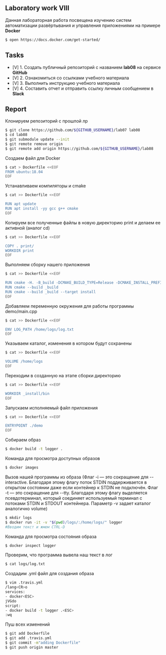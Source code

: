 ## Laboratory work VIII

Данная лабораторная работа посвещена изучению систем автоматизации развёртывания и управления приложениями на примере **Docker**

```sh
$ open https://docs.docker.com/get-started/
```

## Tasks

- [V] 1. Создать публичный репозиторий с названием **lab08** на сервисе **GitHub**
- [V] 2. Ознакомиться со ссылками учебного материала
- [V] 3. Выполнить инструкцию учебного материала
- [V] 4. Составить отчет и отправить ссылку личным сообщением в **Slack**

## Report

Клонируем репозиторий с прошлой лр
```sh
$ git clone https://github.com/${GITHUB_USERNAME}/lab07 lab08
$ cd lab08
$ git submodule update --init
$ git remote remove origin
$ git remote add origin https://github.com/${GITHUB_USERNAME}/lab08
```
Создаем файл для Docker
```sh
$ cat > Dockerfile <<EOF
FROM ubuntu:18.04
EOF
```
Устанавливаем компиляторы и cmake
```sh
$ cat >> Dockerfile <<EOF

RUN apt update
RUN apt install -yy gcc g++ cmake
EOF
```
Копируем все полученные файлы в новую директорию print и делаем ее активной (аналог cd)
```sh
$ cat >> Dockerfile <<EOF

COPY . print/
WORKDIR print
EOF
```
Выполняем сборку нашего приложения
```sh
$ cat >> Dockerfile <<EOF

RUN cmake -H. -B_build -DCMAKE_BUILD_TYPE=Release -DCMAKE_INSTALL_PREFIX=_install
RUN cmake --build _build
RUN cmake --build _build --target install
EOF
```
Добавляем переменную окружения для работы программы demo/main.cpp
```sh
$ cat >> Dockerfile <<EOF

ENV LOG_PATH /home/logs/log.txt
EOF
```
Указываем каталог, изменения в котором будут сохранены
```sh
$ cat >> Dockerfile <<EOF

VOLUME /home/logs
EOF
```
Переходим в созданную на этапе сборки директорию
```sh
$ cat >> Dockerfile <<EOF

WORKDIR _install/bin
EOF
```
Запускаем исполняемый файл приложения
```sh
$ cat >> Dockerfile <<EOF

ENTRYPOINT ./demo
EOF
```
Собираем образ
```sh
$ docker build -t logger .
```
Команда для просмотра доступных образов
```sh
$ docker images
```
Вызов нашей программы из образа
(Флаг -i — это сокращение для --interactive. Благодаря этому флагу поток STDIN поддерживается в открытом состоянии даже если контейнер к STDIN не подключён. Флаг -t — это сокращение для --tty. Благодаря этому флагу выделяется псевдотерминал, который соединяет используемый терминал с потоками STDIN и STDOUT контейнера. Параметр -v задает каталог аналогично volume)
```sh
$ mkdir logs
$ docker run -it -v "$(pwd)/logs/:/home/logs/" logger
#Вводим текст и жмем CTRL-D
```
Команда для просмотра состояния образа
```sh
$ docker inspect logger
```
Проверим, что программа вывела наш текст в лог
```sh
$ cat logs/log.txt
```
Создадим .yml файл для создания образа
```sh
$ vim .travis.yml
/lang<CR>o
services:
- docker<ESC>
jVGdo
script:
- docker build -t logger .<ESC>
:wq
```
Пуш всех изменений
```sh
$ git add Dockerfile
$ git add .travis.yml
$ git commit -m"adding Dockerfile"
$ git push origin master
```
